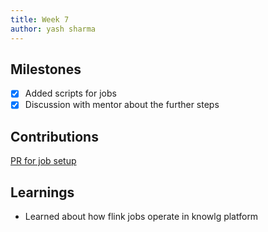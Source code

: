 ```yaml
---
title: Week 7
author: yash sharma
---
```


## Milestones

- [x] Added scripts for jobs
- [x] Discussion with mentor about the further steps

## Contributions

[PR for job setup](https://github.com/Sunbird-Knowlg/knowledge-platform/pull/971)

## Learnings

- Learned about how flink jobs operate in knowlg platform
